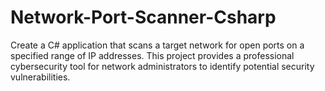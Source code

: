 # Network-Port-Scanner-Csharp
Create a C# application that scans a target network for open ports on a specified range of IP addresses. This project provides a professional cybersecurity tool for network administrators to identify potential security vulnerabilities.
